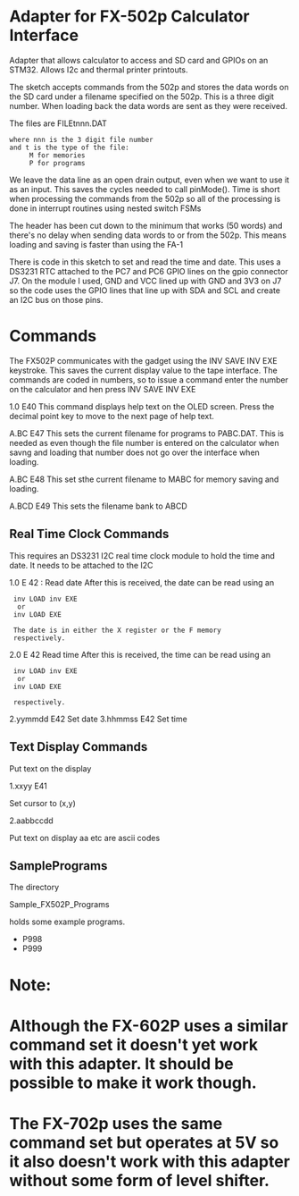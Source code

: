 # Adapter for FX-502p Calculator Interface

Adapter that allows calculator to access and SD card and GPIOs on an STM32. Allows I2c and thermal printer printouts.

 The sketch accepts commands from the 502p and stores the data
 words on the SD card under a filename specified on the 502p. This
 is a three digit number. When loading back the data words are sent
 as they were received.

 The files are FILEtnnn.DAT

    where nnn is the 3 digit file number
    and t is the type of the file:
         M for memories
         P for programs

 We leave the data line as an open drain
 output, even when we want to use it as an input. This saves the
 cycles needed to call pinMode(). Time is short when processing
 the commands from the 502p so all of the processing is done in
 interrupt routines using nested switch FSMs

 The header has been cut down to the minimum that works (50 words)
 and there's no delay when sending data words to or from the 502p.
 This means loading and saving is faster than using the FA-1

 There is code in this sketch to set and read the time and date. This
 uses a DS3231 RTC attached to the PC7 and PC6 GPIO lines on the gpio
 connector J7. On the module I used, GND and VCC lined up with GND and 3V3 on J7 
 so the code uses the GPIO lines that line up with SDA and SCL and create 
 an I2C bus on those pins.

Commands
========

The FX502P communicates with the gadget using the INV SAVE INV EXE keystroke. This saves the 
current display value to the tape interface. The commands are coded in numbers, so to issue a command 
enter the number on the calculator and hen press INV SAVE INV EXE

1.0 E40
This command displays help text on the OLED screen. Press the decimal point key to move
to the next page of help text.

A.BC E47
This sets the current filename for programs to PABC.DAT. This is needed as even though the file number
is entered on the calculator when savng and loading that number does not go over the interface when loading.

A.BC E48
This set sthe current filename to MABC for memory saving and loading.

A.BCD E49
This sets the filename bank to ABCD

Real Time Clock Commands
------------------------
This requires an DS3231 I2C real time clock module to hold the time and date. It needs to be attached to the I2C

1.0 E 42 : Read date
 After this is received, the date can be read using an
 
	 inv LOAD inv EXE
	  or
	 inv LOAD EXE
	
	 The date is in either the X register or the F memory
	 respectively.
2.0 E 42 Read time
 After this is received, the time can be read using an
 
	 inv LOAD inv EXE
	  or
	 inv LOAD EXE
	
	 respectively.

2.yymmdd E42 Set date
3.hhmmss E42 Set time


Text Display Commands
---------------------

Put text on the display

1.xxyy E41     
  
  Set cursor to (x,y)
  
2.aabbccdd     
  
  Put text on display aa etc are ascii codes

SamplePrograms
--------------

The directory 

Sample_FX502P_Programs

holds some example programs.

- P998  
- P999  
#
# Note:
# Although the FX-602P uses a similar command set it doesn't yet work with this adapter. It should be possible to make it work though.
# The FX-702p uses the same command set but operates at 5V so it also doesn't work with this adapter without some form of level shifter.


